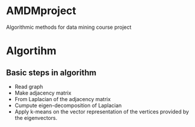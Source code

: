 # AMDMproject
Algorithmic methods for data mining course project


# Algortihm

## Basic steps in algorithm

* Read graph
* Make adjacency matrix
* From Laplacian of the adjacency matrix
* Cumpute eigen-decomposition of Laplacian
* Apply k-means on the vector representation of the vertices provided by the eigenvectors.
